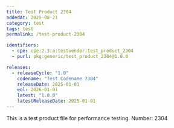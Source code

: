 ```yaml
---
title: Test Product 2304
addedAt: 2025-08-21
category: test
tags: test
permalink: /test-product-2304

identifiers:
  - cpe: cpe:2.3:a:testvendor:test_product_2304
  - purl: pkg:generic/test_product_2304@1.0.0

releases:
  - releaseCycle: "1.0"
    codename: "Test Codename 2304"
    releaseDate: 2025-01-01
    eol: 2026-01-01
    latest: "1.0.0"
    latestReleaseDate: 2025-01-01
---
```


This is a test product file for performance testing. Number: 2304
